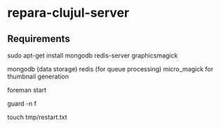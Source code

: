 repara-clujul-server
====================

Requirements
------------

sudo apt-get install mongodb redis-server graphicsmagick

mongodb (data storage)
redis (for queue processing)
micro_magick for thumbnail generation

foreman start

guard -n f

touch tmp/restart.txt
